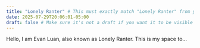 ```yaml
---
title: "Lonely Ranter" # This must exactly match "Lonely Ranter" from your config!
date: 2025-07-29T20:06:01-05:00
draft: false # Make sure it's not a draft if you want it to be visible
---
```

Hello, I am Evan Luan, also known as Lonely Ranter. This is my space to...
